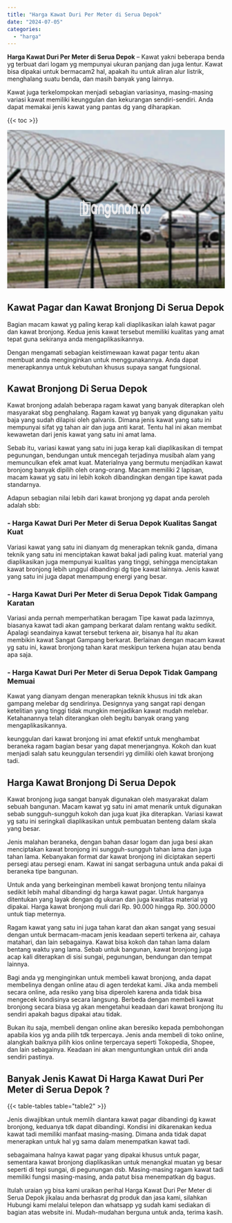 ```yaml
---
title: "Harga Kawat Duri Per Meter di Serua Depok"
date: "2024-07-05"
categories: 
  - "harga"
---
```


**Harga Kawat Duri Per Meter di Serua Depok** – Kawat yakni beberapa benda yg terbuat dari logam yg mempunyai ukuran panjang dan juga lentur. Kawat bisa dipakai untuk bermacam2 hal, apakah itu untuk aliran alur listrik, menghalang suatu benda, dan masih banyak yang lainnya.

Kawat juga terkelompokan menjadi sebagian variasinya, masing-masing variasi kawat memiliki keunggulan dan kekurangan sendiri-sendiri. Anda dapat memakai jenis kawat yang pantas dg yang diharapkan.

{{< toc >}}

![Harga Kawat Duri Per Meter di Serua Depok](/images/jual-kawat-murah35.png)

## Kawat Pagar dan Kawat Bronjong Di Serua Depok

Bagian macam kawat yg paling kerap kali diaplikasikan ialah kawat pagar dan kawat bronjong. Kedua jenis kawat tersebut memiliki kualitas yang amat tepat guna sekiranya anda mengaplikasikannya.

Dengan mengamati sebagian keistimewaan kawat pagar tentu akan membuat anda menginginkan untuk menggunakannya. Anda dapat menerapkannya untuk kebutuhan khusus supaya sangat fungsional.

## Kawat Bronjong Di Serua Depok

Kawat bronjong adalah beberapa ragam kawat yang banyak diterapkan oleh masyarakat sbg penghalang. Ragam kawat yg banyak yang digunakan yaitu baja yang sudah dilapisi oleh galvanis. Dimana jenis kawat yang satu ini mempunyai sifat yg tahan air dan juga anti karat. Tentu hal ini akan membat kewawetan dari jenis kawat yang satu ini amat lama.

Sebab itu, variasi kawat yang satu ini juga kerap kali diaplikasikan di tempat pegunungan, bendungan untuk mencegah terjadinya musibah alam yang memunculkan efek amat kuat. Materialnya yang bermutu menjadikan kawat bronjong banyak dipilih oleh orang-orang. Macam memiliki 2 lapisan, macam kawat yg satu ini lebih kokoh dibandingkan dengan tipe kawat pada standarnya.

Adapun sebagian nilai lebih dari kawat bronjong yg dapat anda peroleh adalah sbb:

### \- Harga Kawat Duri Per Meter di Serua Depok Kualitas Sangat Kuat

Variasi kawat yang satu ini dianyam dg menerapkan teknik ganda, dimana teknik yang satu ini menciptakan kawat bakal jadi paling kuat. material yang diaplikasikan juga mempunyai kualitas yang tinggi, sehingga menciptakan kawat bronjong lebih unggul dibandingi dg tipe kawat lainnya. Jenis kawat yang satu ini juga dapat menampung energi yang besar.

### \- Harga Kawat Duri Per Meter di Serua Depok Tidak Gampang Karatan

Variasi anda pernah memperhatikan beragam Tipe kawat pada lazimnya, biasanya kawat tadi akan gampang berkarat dalam rentang waktu sedikit. Apalagi seandainya kawat tersebut terkena air, bisanya hal itu akan membikin kawat Sangat Gampang berkarat. Berlainan dengan macam kawat yg satu ini, kawat bronjong tahan karat meskipun terkena hujan atau benda apa saja.

### \- Harga Kawat Duri Per Meter di Serua Depok Tidak Gampang Memuai

Kawat yang dianyam dengan menerapkan teknik khusus ini tdk akan gampang melebar dg sendirinya. Designnya yang sangat rapi dengan ketelitian yang tinggi tidak mungkin menjadikan kawat mudah melebar. Ketahanannya telah diterangkan oleh begitu banyak orang yang mengaplikasikannya.

keunggulan dari kawat bronjong ini amat efektif untuk menghambat beraneka ragam bagian besar yang dapat menerjangnya. Kokoh dan kuat menjadi salah satu keunggulan tersendiri yg dimiliki oleh kawat bronjong tadi.

## Harga Kawat Bronjong Di Serua Depok

Kawat bronjong juga sangat banyak digunakan oleh masyarakat dalam sebuah bangunan. Macam kawat yg satu ini amat menarik untuk digunakan sebab sungguh-sungguh kokoh dan juga kuat jika diterapkan. Variasi kawat yg satu ini seringkali diaplikasikan untuk pembuatan benteng dalam skala yang besar.

Jenis malahan beraneka, dengan bahan dasar logam dan juga besi akan menciptakan kawat bronjong ini sungguh-sungguh tahan lama dan juga tahan lama. Kebanyakan format dar kawat bronjong ini diciptakan seperti persegi atau persegi enam. Kawat ini sangat serbaguna untuk anda pakai di beraneka tipe bangunan.

Untuk anda yang berkeinginan membeli kawat bronjong tentu nilainya sedikit lebih mahal dibandingi dg harga kawat pagar. Untuk harganya ditentukan yang layak dengan dg ukuran dan juga kwalitas material yg dipakai. Harga kawat bronjong muli dari Rp. 90.000 hingga Rp. 300.0000 untuk tiap meternya.

Ragam kawat yang satu ini juga tahan karat dan akan sangat yang sesuai dengan untuk bermacam-macam jenis keadaan seperti terkena air, cahaya matahari, dan lain sebagainya. Kawat bisa kokoh dan tahan lama dalam bentang waktu yang lama. Sebab untuk bangunan, kawat bronjong juga acap kali diterapkan di sisi sungai, pegunungan, bendungan dan tempat lainnya.

Bagi anda yg menginginkan untuk membeli kawat bronjong, anda dapat membelinya dengan online atau di agen terdekat kami. Jika anda membeli secara online, ada resiko yang bisa diperoleh karena anda tidak bisa mengecek kondisinya secara langsung. Berbeda dengan membeli kawat bronjong secara biasa yg akan mengetahui keadaan dari kawat bronjong itu sendiri apakah bagus dipakai atau tidak.

Bukan itu saja, membeli dengan online akan beresiko kepada pembohongan apabila kios yg anda pilih tdk terpercaya. Jenis anda membeli di toko online, alangkah baiknya pilih kios online terpercaya seperti Tokopedia, Shopee, dan lain sebagainya. Keadaan ini akan menguntungkan untuk diri anda sendiri pastinya.

## Banyak Jenis Kawat Di Harga Kawat Duri Per Meter di Serua Depok ?

{{< table-tables table="table2" >}}

Jenis diwajibkan untuk memlih diantara kawat pagar dibandingi dg kawat bronjong, keduanya tdk dapat dibandingi. Kondisi ini dikarenakan kedua kawat tadi memiliki manfaat masing-masing. Dimana anda tidak dapat menerapkan untuk hal yg sama dalam menempatkan kawat tadi.

sebagaimana halnya kawat pagar yang dipakai khusus untuk pagar, sementara kawat bronjong diaplikasikan untuk menangkal muatan yg besar seperti di tepi sungai, di pegunungan dsb. Masing-masing ragam kawat tadi memiliki fungsi masing-masing, anda patut bisa menempatkan dg bagus.

Itulah uraian yg bisa kami uraikan perihal Harga Kawat Duri Per Meter di Serua Depok jikalau anda berhasrat dg produk dan jasa kami, silahkan Hubungi kami melalui telepon dan whatsapp yg sudah kami sediakan di bagian atas website ini. Mudah-mudahan berguna untuk anda, terima kasih.
